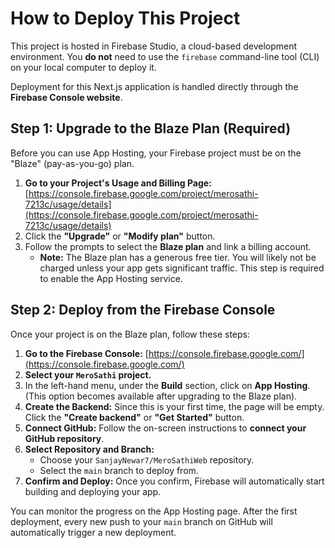 # How to Deploy This Project

This project is hosted in Firebase Studio, a cloud-based development environment. You **do not** need to use the `firebase` command-line tool (CLI) on your local computer to deploy it.

Deployment for this Next.js application is handled directly through the **Firebase Console website**.

## Step 1: Upgrade to the Blaze Plan (Required)

Before you can use App Hosting, your Firebase project must be on the "Blaze" (pay-as-you-go) plan.

1.  **Go to your Project's Usage and Billing Page:** [https://console.firebase.google.com/project/merosathi-7213c/usage/details](https://console.firebase.google.com/project/merosathi-7213c/usage/details)
2.  Click the **"Upgrade"** or **"Modify plan"** button.
3.  Follow the prompts to select the **Blaze plan** and link a billing account.
    *   **Note:** The Blaze plan has a generous free tier. You will likely not be charged unless your app gets significant traffic. This step is required to enable the App Hosting service.

## Step 2: Deploy from the Firebase Console

Once your project is on the Blaze plan, follow these steps:

1.  **Go to the Firebase Console:** [https://console.firebase.google.com/](https://console.firebase.google.com/)
2.  **Select your `MeroSathi` project.**
3.  In the left-hand menu, under the **Build** section, click on **App Hosting**. (This option becomes available after upgrading to the Blaze plan).
4.  **Create the Backend:** Since this is your first time, the page will be empty. Click the **"Create backend"** or **"Get Started"** button.
5.  **Connect GitHub:** Follow the on-screen instructions to **connect your GitHub repository**.
6.  **Select Repository and Branch:**
    *   Choose your `SanjayNewar7/MeroSathiWeb` repository.
    *   Select the `main` branch to deploy from.
7.  **Confirm and Deploy:** Once you confirm, Firebase will automatically start building and deploying your app.

You can monitor the progress on the App Hosting page. After the first deployment, every new push to your `main` branch on GitHub will automatically trigger a new deployment.